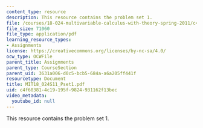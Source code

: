 ```yaml
---
content_type: resource
description: This resource contains the problem set 1.
file: /courses/18-024-multivariable-calculus-with-theory-spring-2011/c4f603814c19195f9824931162f13bec_MIT18_024S11_Pset1.pdf
file_size: 71060
file_type: application/pdf
learning_resource_types:
- Assignments
license: https://creativecommons.org/licenses/by-nc-sa/4.0/
ocw_type: OCWFile
parent_title: Assignments
parent_type: CourseSection
parent_uid: 3631a006-d0c5-bcb5-684a-a6a205ff441f
resourcetype: Document
title: MIT18_024S11_Pset1.pdf
uid: c4f60381-4c19-195f-9824-931162f13bec
video_metadata:
  youtube_id: null
---
```

This resource contains the problem set 1.